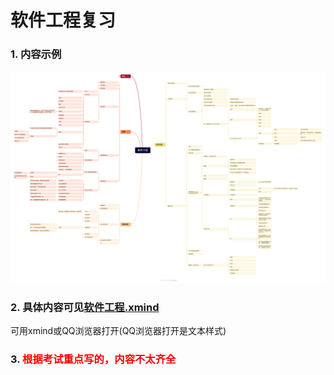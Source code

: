 # 软件工程复习
### 1. 内容示例
![思维导图示例](复习.png)
### 2. 具体内容可见[软件工程.xmind](软件工程.xmind)
可用xmind或QQ浏览器打开(QQ浏览器打开是文本样式)
### 3. <span style="color: red">根据考试重点写的，内容不太齐全</span>
